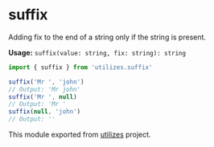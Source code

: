# suffix

Adding fix to the end of a string only if the string is present.

**Usage:** `suffix(value: string, fix: string): string`

```typescript
import { suffix } from 'utilizes.suffix'

suffix('Mr ', 'john')
// Output: 'Mr john'
suffix('Mr ', null)
// Output: 'Mr '
suffix(null, 'john')
// Output: ''
```

<!-- *keywords [] *keywordsend -->


This module exported from [utilizes](https://www.npmjs.com/package/utilizes) project.